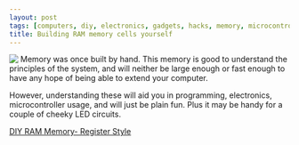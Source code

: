 ```yaml
---
layout: post
tags: [computers, diy, electronics, gadgets, hacks, memory, microcontroller, projects, ram, robots]
title: Building RAM memory cells yourself
---
```

<img src="https://cdn.shopify.com/s/files/1/0203/7288/files/dl38_display_x_120_y_90_compact.jpeg?639" style="float: left; margin-right: 4px;"/>Memory was once built by hand. This memory is good to understand the principles of the system, and will neither be large enough or fast enough to have any hope of being able to extend your computer.

However, understanding these will aid you in programming, electronics, microcontroller usage, and will just be plain fun. Plus it may be handy for a couple of cheeky LED circuits.

<a href="http://www.instructables.com/id/DIY-RAM-Memory-Register-Style/">DIY RAM Memory- Register Style</a>
